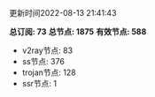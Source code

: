 更新时间2022-08-13 21:41:43

**总订阅: 73**
**总节点: 1875**
**有效节点: 588**
- v2ray节点: 83
- ss节点: 376
- trojan节点: 128
- ssr节点: 1

